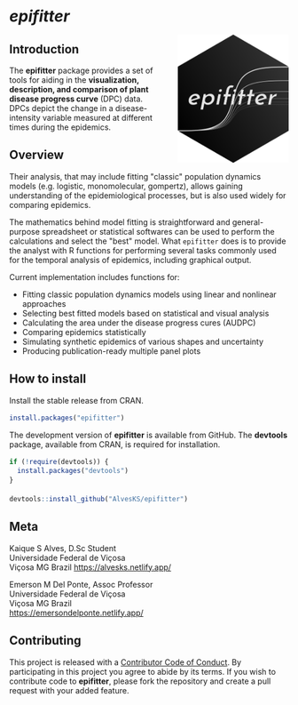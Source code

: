 # *epifitter* <img width = 200px style = "margin-left: 40px; margin-top: 50px" align = right src="man/figures/logo.png" />

## Introduction

The __epifitter__ package provides a set of tools for aiding in the **visualization, description, and comparison of plant disease progress curve** (DPC) data. DPCs depict the change in a disease-intensity variable measured at different times during the epidemics. 


## Overview

Their analysis, that may include fitting "classic" population dynamics models (e.g. logistic, monomolecular, gompertz), allows gaining understanding of the epidemiological processes, but is also used widely for comparing epidemics.

The mathematics behind model fitting is straightforward and general-purpose spreadsheet or statistical softwares can be used to perform the calculations and select the "best" model. What `epifitter` does is to provide the analyst with R functions for performing several tasks commonly used for the temporal analysis of epidemics, including graphical output.

Current implementation includes functions for:

- Fitting classic population dynamics models using linear and nonlinear approaches
- Selecting best fitted models based on statistical and visual analysis
- Calculating the area under the disease progress cures (AUDPC)
- Comparing epidemics statistically
- Simulating synthetic epidemics of various shapes and uncertainty
- Producing publication-ready multiple panel plots


## How to install

Install the stable release from CRAN.

``` r
install.packages("epifitter")
```

The development version of **epifitter** is available from GitHub. The  **devtools** package, available from CRAN, is required for installation.   


``` r
if (!require(devtools)) {
  install.packages("devtools")
}

devtools::install_github("AlvesKS/epifitter")
```


## Meta


Kaique S Alves, D.Sc Student  
Universidade Federal de Viçosa    
Viçosa MG Brazil
<https://alvesks.netlify.app/>

Emerson M Del Ponte, Assoc Professor  
Universidade Federal de Viçosa  
Viçosa MG Brazil  
<https://emersondelponte.netlify.app/>


## Contributing

This project is released with a [Contributor Code of Conduct](https://alvesks.github.io/epifitter/CODE_OF_CONDUCT.html). By participating in this project you agree to abide by its terms. If you wish to contribute code to **epifitter**, please fork the repository and create a pull request with your added feature.
